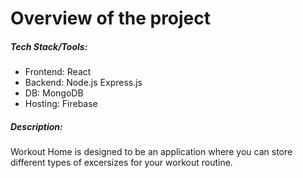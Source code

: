 # Overview of the project

##### Tech Stack/Tools:
- Frontend: React
- Backend: Node.js Express.js
- DB: MongoDB
- Hosting: Firebase

##### Description:
Workout Home is designed to be an application where you can store different types of excersizes for your workout routine.
